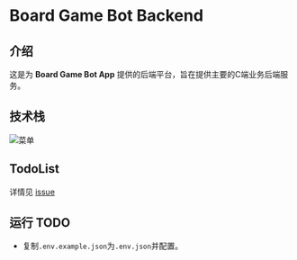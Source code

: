 # Board Game Bot Backend

## 介绍

这是为 **Board Game Bot App** 提供的后端平台，旨在提供主要的C端业务后端服务。

## 技术栈

![菜单](https://skillicons.dev/icons?i=nest,ts,mysql,redis)

## TodoList

详情见 [issue](#)

## 运行 TODO

- 复制`.env.example.json`为`.env.json`并配置。